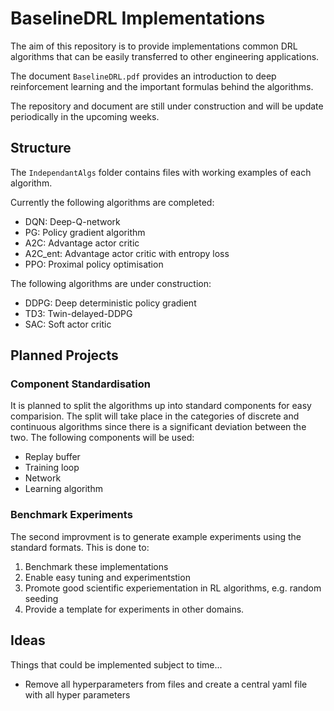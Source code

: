 # BaselineDRL Implementations

The aim of this repository is to provide implementations common DRL algorithms that can be easily transferred to other engineering applications.

The document `BaselineDRL.pdf` provides an introduction to deep reinforcement learning and the important formulas behind the algorithms.

The repository and document are still under construction and will be update periodically in the upcoming weeks.

## Structure

The `IndependantAlgs` folder contains files with working examples of each algorithm.

Currently the following algorithms are completed:
- DQN: Deep-Q-network
- PG: Policy gradient algorithm
- A2C: Advantage actor critic
- A2C_ent: Advantage actor critic with entropy loss
- PPO: Proximal policy optimisation

The following algorithms are under construction:
- DDPG: Deep deterministic policy gradient
- TD3: Twin-delayed-DDPG
- SAC: Soft actor critic

## Planned Projects

### Component Standardisation

It is planned to split the algorithms up into standard components for easy comparision.
The split will take place in the categories of discrete and continuous algorithms since there is a significant deviation between the two.
The following components will be used:
- Replay buffer
- Training loop
- Network
- Learning algorithm

### Benchmark Experiments

The second improvment is to generate example experiments using the standard formats.
This is done to:
1. Benchmark these implementations
2. Enable easy tuning and experimentstion
3. Promote good scientific experiementation in RL algorithms, e.g. random seeding
4. Provide a template for experiments in other domains.


## Ideas

Things that could be implemented subject to time...

- Remove all hyperparameters from files and create a central yaml file with all hyper parameters

